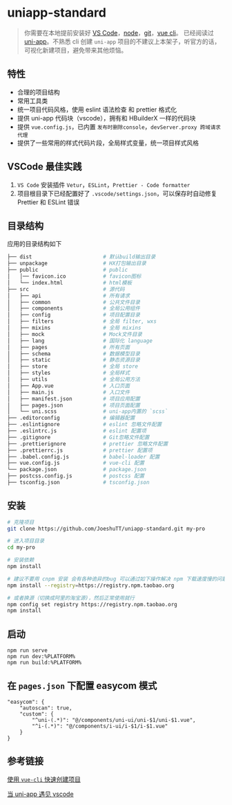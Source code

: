# uniapp-standard

> 你需要在本地提前安装好 [VS Code](https://code.visualstudio.com/)，[node](http://nodejs.org/)，[git](https://git-scm.com/)，[vue cli](https://cli.vuejs.org/)。
已经阅读过 [uni-app](https://uniapp.dcloud.io/quickstart-cli)。不熟悉 cli 创建 `uni-app` 项目的不建议上本架子，听官方的话，可视化新建项目，避免带来其他烦恼。

## 特性

- 合理的项目结构
- 常用工具类
- 统一项目代码风格，使用 eslint 语法检查 和 prettier 格式化
- 提供 uni-app 代码块（vscode），拥有和 HBuilderX 一样的代码块
- 提供 `vue.config.js`，已内置 `发布时删除console`，`devServer.proxy 跨域请求代理`
- 提供了一些常用的样式代码片段，全局样式变量，统一项目样式风格

## VSCode 最佳实践

1. `VS Code` 安装插件 `Vetur`，`ESLint`，`Prettier - Code formatter`
2. 项目根目录下已经配置好了 `.vscode/settings.json`，可以保存时自动修复 Prettier 和 ESLint 错误
## 目录结构

应用的目录结构如下

```bash
├── dist                       # 默认build输出目录
├── unpackage                  # HX打包输出目录
├── public                     # public
│   │── favicon.ico            # favicon图标
│   └── index.html             # html模板
├── src                        # 源代码
│   ├── api                    # 所有请求
│   ├── common                 # 公共文件目录
│   ├── components             # 全局公用组件
│   ├── config                 # 项目配置目录
│   ├── filters                # 全局 filter, wxs
│   ├── mixins                 # 全局 mixins
│   ├── mock                   # Mock文件目录
│   ├── lang                   # 国际化 language
│   ├── pages                  # 所有页面
│   ├── schema                 # 数据模型目录
│   ├── static                 # 静态资源目录
│   ├── store                  # 全局 store
│   ├── styles                 # 全局样式
│   ├── utils                  # 全局公用方法
│   ├── App.vue                # 入口页面
│   ├── main.js                # 入口文件
│   ├── manifest.json          # 项目应用配置
│   ├── pages.json             # 项目页面配置
│   └── uni.scss               # uni-app内置的 `scss`
├── .editorconfig              # 编辑器配置
├── .eslintignore              # eslint 忽略文件配置
├── .eslintrc.js               # eslint 配置项
├── .gitignore                 # Git忽略文件配置
├── .prettierignore            # prettier 忽略文件配置
├── .prettierrc.js             # prettier 配置项
├── .babel.config.js           # babel-loader 配置
├── vue.config.js              # vue-cli 配置
└── package.json               # package.json
├── postcss.config.js          # postcss 配置
├── tsconfig.json              # tsconfig.json

```

## 安装

```bash
# 克隆项目
git clone https://github.com/JoeshuTT/uniapp-standard.git my-pro

# 进入项目目录
cd my-pro

# 安装依赖
npm install

# 建议不要用 cnpm 安装 会有各种诡异的bug 可以通过如下操作解决 npm 下载速度慢的问题
npm install --registry=https://registry.npm.taobao.org

# 或者换源（切换成阿里的淘宝源)，然后正常使用就行
npm config set registry https://registry.npm.taobao.org
npm install
```

## 启动

```
npm run serve
npm run dev:%PLATFORM%
npm run build:%PLATFORM%
```
## 在 `pages.json` 下配置 easycom 模式

```
"easycom": {
    "autoscan": true,
    "custom": {
        "^uni-(.*)": "@/components/uni-ui/uni-$1/uni-$1.vue",
        "^i-(.*)": "@/components/i-ui/i-$1/i-$1.vue"
    }
}
```

## 参考链接

[使用 `vue-cli` 快速创建项目](https://uniapp.dcloud.io/quickstart-cli)

[当 uni-app 遇见 vscode](https://ask.dcloud.net.cn/article/36286)
